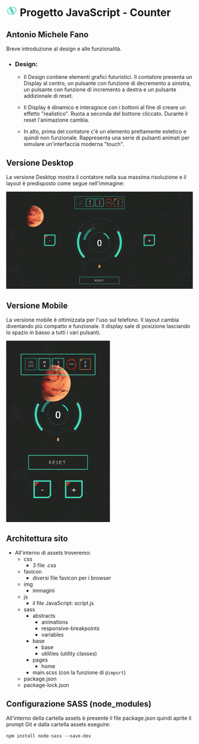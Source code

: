 # <img src="README_images/logo.png" width="30"> Progetto JavaScript - Counter

## Antonio Michele Fano

Breve introduzione al design e alle funzionalità.

- ### Design:

  - Il Design contiene elementi grafici futuristici.
    Il contatore presenta un Display al centro, un pulsante con funzione di decremento a sinistra, un pulsante con funzione di incremento a destra e un pulsante addizionale di reset.

  - Il Display è dinamico e interagisce con i bottoni al fine di creare un effetto "realistico". Ruota a seconda del bottone cliccato. Durante il reset l'animazione cambia.
  - In alto, prima del contatore c'è un elemento prettamente estetico e quindi non funzionale. Rappresenta una serie di pulsanti animati per simulare un'interfaccia moderna "touch".

## Versione Desktop

La versione Desktop mostra il contatore nella sua massima risoluzione e il layout è predisposto come segue nell'immagine:

![alt text](/README_images/wide_screenshot.png)

## Versione Mobile

La versione mobile è ottimizzata per l'uso sul telefono. Il layout cambia diventando più compatto e funzionale. Il display sale di posizione lasciando lo spazio in basso a tutti i vari pulsanti.

<img src="README_images/mobile_screenshot.png" width="280">

## Architettura sito

- All'interno di assets troveremo:
  - css
    - 3 file .css
  - favicon
    - diversi file favicon per i browser
  - img
    - immagini
  - js
    - il file JavaScript: script.js
  - sass
    - abstracts
      - animations
      - responsive-breakpoints
      - variables
    - base
      - base
      - utilities (utility classes)
    - pages
      - home
    - main.scss (con la funzione di `@import`)
  - package.json
  - package-lock.json

## Configurazione SASS (node_modules)

All'interno della cartella assets è presente il file package.json quindi aprite il prompt Git e dalla cartella assets eseguire:

```console
npm install node-sass --save-dev
```
